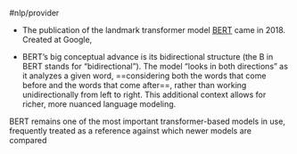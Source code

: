 #nlp/provider

* The publication of the landmark transformer model [BERT](https://arxiv.org/pdf/1810.04805.pdf "https://arxiv.org/pdf/1810.04805.pdf") came in 2018. Created at Google,

* BERT’s big conceptual advance is its bidirectional structure (the B in BERT stands for “bidirectional”). The model “looks in both directions” as it analyzes a given word, ==considering both the words that come before and the words that come after==, rather than working unidirectionally from left to right. This additional context allows for richer, more nuanced language modeling.

BERT remains one of the most important transformer-based models in use, frequently treated as a reference against which newer models are compared